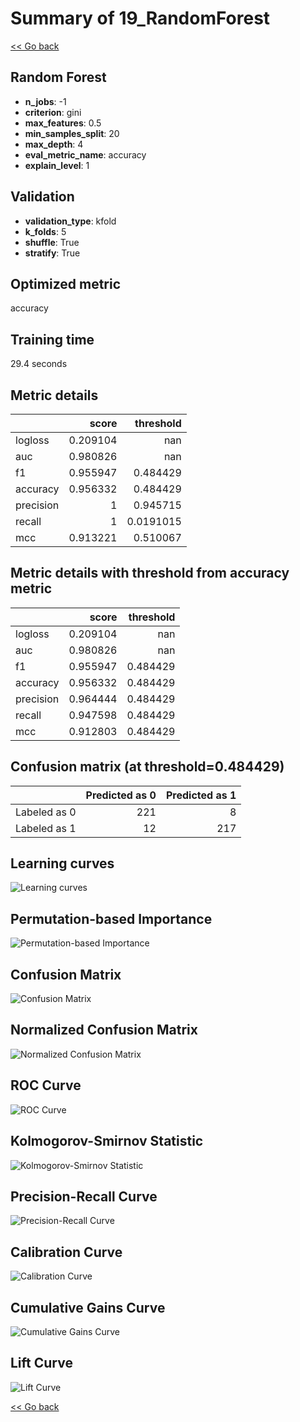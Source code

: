 # Summary of 19_RandomForest

[<< Go back](../README.md)


## Random Forest
- **n_jobs**: -1
- **criterion**: gini
- **max_features**: 0.5
- **min_samples_split**: 20
- **max_depth**: 4
- **eval_metric_name**: accuracy
- **explain_level**: 1

## Validation
 - **validation_type**: kfold
 - **k_folds**: 5
 - **shuffle**: True
 - **stratify**: True

## Optimized metric
accuracy

## Training time

29.4 seconds

## Metric details
|           |    score |   threshold |
|:----------|---------:|------------:|
| logloss   | 0.209104 | nan         |
| auc       | 0.980826 | nan         |
| f1        | 0.955947 |   0.484429  |
| accuracy  | 0.956332 |   0.484429  |
| precision | 1        |   0.945715  |
| recall    | 1        |   0.0191015 |
| mcc       | 0.913221 |   0.510067  |


## Metric details with threshold from accuracy metric
|           |    score |   threshold |
|:----------|---------:|------------:|
| logloss   | 0.209104 |  nan        |
| auc       | 0.980826 |  nan        |
| f1        | 0.955947 |    0.484429 |
| accuracy  | 0.956332 |    0.484429 |
| precision | 0.964444 |    0.484429 |
| recall    | 0.947598 |    0.484429 |
| mcc       | 0.912803 |    0.484429 |


## Confusion matrix (at threshold=0.484429)
|              |   Predicted as 0 |   Predicted as 1 |
|:-------------|-----------------:|-----------------:|
| Labeled as 0 |              221 |                8 |
| Labeled as 1 |               12 |              217 |

## Learning curves
![Learning curves](learning_curves.png)

## Permutation-based Importance
![Permutation-based Importance](permutation_importance.png)
## Confusion Matrix

![Confusion Matrix](confusion_matrix.png)


## Normalized Confusion Matrix

![Normalized Confusion Matrix](confusion_matrix_normalized.png)


## ROC Curve

![ROC Curve](roc_curve.png)


## Kolmogorov-Smirnov Statistic

![Kolmogorov-Smirnov Statistic](ks_statistic.png)


## Precision-Recall Curve

![Precision-Recall Curve](precision_recall_curve.png)


## Calibration Curve

![Calibration Curve](calibration_curve_curve.png)


## Cumulative Gains Curve

![Cumulative Gains Curve](cumulative_gains_curve.png)


## Lift Curve

![Lift Curve](lift_curve.png)



[<< Go back](../README.md)
